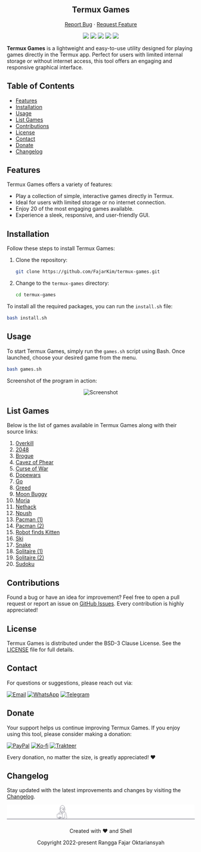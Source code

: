 <!-- en translation -->
<div align="center">
    <h2>Termux Games</h2>
    <p>
        <a href="https://github.com/FajarKim/termux-games/issues/new?assignees=&labels=bug&projects=&template=bug_report.yml">Report Bug</a> · 
        <a href="https://github.com/FajarKim/termux-games/issues/new?assignees=&labels=enhancement&projects=&template=feature_request.yml">Request Feature</a>
    </p>
    <p>
        <a href="https://www.gnu.org/software/bash/manual/bash.html"><img src="https://img.shields.io/badge/bash-%3E=3.0-blue"/></a>
        <a href="/LICENSE"><img src="https://img.shields.io/github/license/FajarKim/termux-games"/></a>
        <a href="https://github.com/FajarKim/termux-games/stargazers"><img src="https://img.shields.io/github/stars/FajarKim/termux-games?style=flat"/></a>
        <a href="https://github.com/FajarKim/termux-games/network/members"><img src="https://img.shields.io/github/forks/FajarKim/termux-games?style=flat"/></a>
        <a href="https://github.com/FajarKim/termux-games/issues"><img src="https://img.shields.io/github/issues/FajarKim/termux-games"/></a>
    </p>
</div>

**Termux Games** is a lightweight and easy-to-use utility designed for playing games directly in the Termux app. Perfect for users with limited internal storage or without internet access, this tool offers an engaging and responsive graphical interface.

## Table of Contents

- [Features](#features)
- [Installation](#installation)
- [Usage](#usage)
- [List Games](#list-games)
- [Contributions](#contributions)
- [License](#license)
- [Contact](#contact)
- [Donate](#donate)
- [Changelog](#changelog)

## Features

Termux Games offers a variety of features:

- Play a collection of simple, interactive games directly in Termux.
- Ideal for users with limited storage or no internet connection.
- Enjoy 20 of the most engaging games available.
- Experience a sleek, responsive, and user-friendly GUI.

## Installation

Follow these steps to install Termux Games:

1. Clone the repository:

   ```bash
   git clone https://github.com/FajarKim/termux-games.git
   ```
2. Change to the `termux-games` directory:

   ```bash
   cd termux-games
   ```

To install all the required packages, you can run the `install.sh` file:

```bash
bash install.sh
```

## Usage

To start Termux Games, simply run the `games.sh` script using Bash. Once launched, choose your desired game from the menu.

```bash
bash games.sh
```

Screenshot of the program in action:

<div align="center">
    <picture>
        <source srcset="https://raw.githubusercontent.com/FajarKim/games-termux/master/pictures/screenshot_dark.png" media="(prefers-color-scheme: dark)">
        <source srcset="https://raw.githubusercontent.com/FajarKim/games-termux/master/pictures/screenshot_light.png" media="(prefers-color-scheme: light)">
        <img src="https://raw.githubusercontent.com/FajarKim/games-termux/master/pictures/screenshot_light.png" alt="Screenshot">
    </picture>
</div>

## List Games

Below is the list of games available in Termux Games along with their source links:

1. [0verkill](https://github.com/hackndev/0verkill)
2. [2048](https://github.com/mevdschee/2048.c)
3. [Brogue](https://sites.google.com/site/broguegame/)
4. [Cavez of Phear](https://github.com/AMDmi3/cavezofphear)
5. [Curse of War](http://a-nikolaev.github.io/curseofwar/)
6. [Dopewars](https://dopewars.sourceforge.io)
7. [Go](https://www.gnu.org/software/gnugo/)
8. [Greed](http://www.catb.org/~esr/greed/)
9. [Moon Buggy](https://github.com/seehuhn/moon-buggy)
10. [Moria](https://umoria.org)
11. [Nethack](http://www.nethack.org/)
12. [Npush](http://npush.sourceforge.net/)
13. [Pacman (1)](https://sites.google.com/site/doctormike/pacman.html)
14. [Pacman (2)](https://sourceforge.net/projects/myman/)
15. [Robot finds Kitten](https://github.com/noncombatant/robotfindskitten)
16. [Ski](https://sourceforge.net/projects/gnuski)
17. [Snake](https://github.com/alexdantas/nSnake)
18. [Solitaire (1)](https://github.com/nielssp/csol)
19. [Solitaire (2)](https://github.com/mpereira/tty-solitaire)
20. [Sudoku](http://jubalh.github.io/nudoku/)

## Contributions

Found a bug or have an idea for improvement? Feel free to open a pull request or report an issue on [GitHub Issues](https://fajarkim.github.io/termux-games/issues). Every contribution is highly appreciated!

## License

Termux Games is distributed under the BSD-3 Clause License. See the [LICENSE](/LICENSE) file for full details.

## Contact

For questions or suggestions, please reach out via:

[![Email](https://img.shields.io/badge/Email-gray?logo=gmail&logoColor=white)](mailto:fajarrkim@gmail.com)
[![WhatsApp](https://img.shields.io/badge/WhatsApp-gray?logo=whatsapp&logoColor=white)](https://wa.me/6285659850910)
[![Telegram](https://img.shields.io/badge/Telegram-gray?logo=telegram&logoColor=white)](https://t.me/FajarThea)

## Donate

Your support helps us continue improving Termux Games. If you enjoy using this tool, please consider making a donation:

[![PayPal](https://img.shields.io/badge/PayPal-donate-blue?logo=paypal&logoColor=white)](https://paypal.me/agusbirawan)
[![Ko‑fi](https://img.shields.io/badge/Ko‑fi-donate-cyan?logo=kofi&logoColor=white)](https://ko-fi.com/fajarkim)
[![Trakteer](https://custom-icon-badges.demolab.com/badge/Trakteer-donate-red?logo=trakteerid&logoColor=white)](https://trakteer.id/fajarkim)

Every donation, no matter the size, is greatly appreciated! ❤️

## Changelog

Stay updated with the latest improvements and changes by visiting the [Changelog](https://github.com/FajarKim/termux-games/releases).

<div align="center">
  <img src="https://raw.githubusercontent.com/FajarKim/FajarKim/master/images/line.svg?sanitize=true"/>
</div>

<p align="center">Created with ❤️ and Shell</p>
<p align="center">Copyright 2022-present Rangga Fajar Oktariansyah</p>
